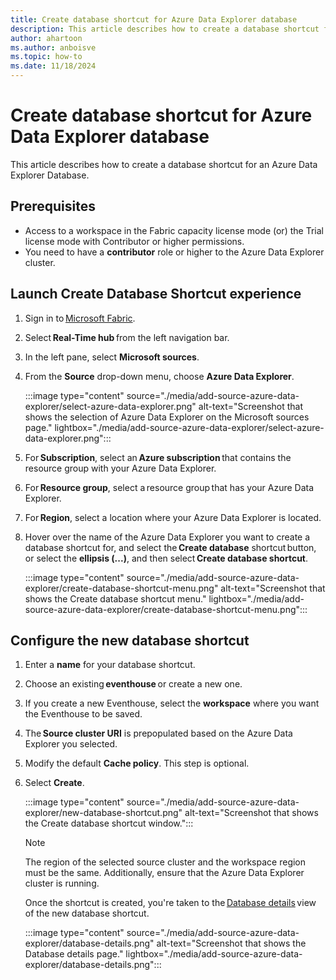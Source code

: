 ```yaml
---
title: Create database shortcut for Azure Data Explorer database
description: This article describes how to create a database shortcut for an Azure Data Explorer database. 
author: ahartoon
ms.author: anboisve
ms.topic: how-to
ms.date: 11/18/2024
---
```


# Create database shortcut for Azure Data Explorer database
This article describes how to create a database shortcut for an Azure Data Explorer Database. 

## Prerequisites

- Access to a workspace in the Fabric capacity license mode (or) the Trial license mode with Contributor or higher permissions. 
- You need to have a **contributor** role or higher to the Azure Data Explorer cluster.  

## Launch Create Database Shortcut experience 

1. Sign in to [Microsoft Fabric](https://fabric.microsoft.com/). 
1. Select **Real-Time hub** from the left navigation bar. 
1. In the left pane, select **Microsoft sources**.
1. From the **Source** drop-down menu, choose **Azure Data Explorer**. 

    :::image type="content" source="./media/add-source-azure-data-explorer/select-azure-data-explorer.png" alt-text="Screenshot that shows the selection of Azure Data Explorer on the Microsoft sources page." lightbox="./media/add-source-azure-data-explorer/select-azure-data-explorer.png":::
1. For **Subscription**, select an **Azure subscription** that contains the resource group with your Azure Data Explorer. 
1. For **Resource group**, select a resource group that has your Azure Data Explorer. 
1. For **Region**, select a location where your Azure Data Explorer is located. 
1. Hover over the name of the Azure Data Explorer you want to create a database shortcut for, and select the **Create database** shortcut button, or select the **ellipsis (...)**, and then select **Create database shortcut**.

    :::image type="content" source="./media/add-source-azure-data-explorer/create-database-shortcut-menu.png" alt-text="Screenshot that shows the Create database shortcut menu." lightbox="./media/add-source-azure-data-explorer/create-database-shortcut-menu.png":::


## Configure the new database shortcut 

1. Enter a **name** for your database shortcut. 
1. Choose an existing **eventhouse** or create a new one. 
1. If you create a new Eventhouse, select the **workspace** where you want the Eventhouse to be saved. 
1. The **Source cluster URI** is prepopulated based on the Azure Data Explorer you selected. 
1. Modify the default **Cache policy**. This step is optional.
1. Select **Create**. 

    :::image type="content" source="./media/add-source-azure-data-explorer/new-database-shortcut.png" alt-text="Screenshot that shows the Create database shortcut window.":::   

    > [!NOTE]
    > The region of the selected source cluster and the workspace region must be the same. Additionally, ensure that the Azure Data Explorer cluster is running. 

     Once the shortcut is created, you're taken to the [Database details](/fabric/real-time-intelligence/create-database#database-details) view of the new database shortcut. 

    :::image type="content" source="./media/add-source-azure-data-explorer/database-details.png" alt-text="Screenshot that shows the Database details page." lightbox="./media/add-source-azure-data-explorer/database-details.png":::   

 